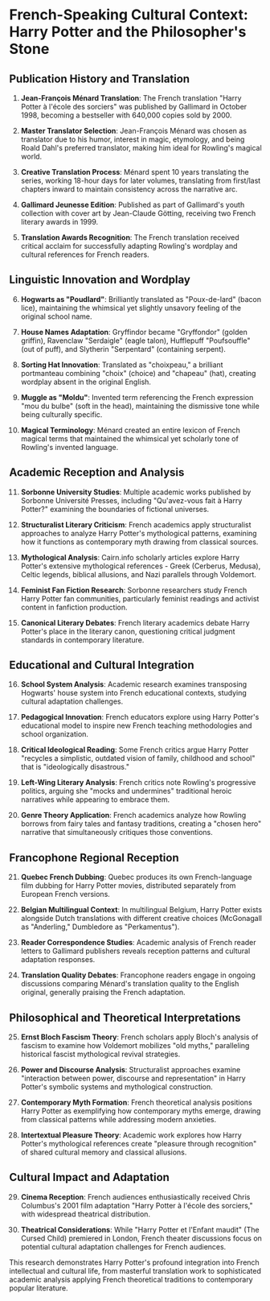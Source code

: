 # French-Speaking Cultural Context: Harry Potter and the Philosopher's Stone

## Publication History and Translation

1. **Jean-François Ménard Translation**: The French translation "Harry Potter à l'école des sorciers" was published by Gallimard in October 1998, becoming a bestseller with 640,000 copies sold by 2000.

2. **Master Translator Selection**: Jean-François Ménard was chosen as translator due to his humor, interest in magic, etymology, and being Roald Dahl's preferred translator, making him ideal for Rowling's magical world.

3. **Creative Translation Process**: Ménard spent 10 years translating the series, working 18-hour days for later volumes, translating from first/last chapters inward to maintain consistency across the narrative arc.

4. **Gallimard Jeunesse Edition**: Published as part of Gallimard's youth collection with cover art by Jean-Claude Götting, receiving two French literary awards in 1999.

5. **Translation Awards Recognition**: The French translation received critical acclaim for successfully adapting Rowling's wordplay and cultural references for French readers.

## Linguistic Innovation and Wordplay

6. **Hogwarts as "Poudlard"**: Brilliantly translated as "Poux-de-lard" (bacon lice), maintaining the whimsical yet slightly unsavory feeling of the original school name.

7. **House Names Adaptation**: Gryffindor became "Gryffondor" (golden griffin), Ravenclaw "Serdaigle" (eagle talon), Hufflepuff "Poufsouffle" (out of puff), and Slytherin "Serpentard" (containing serpent).

8. **Sorting Hat Innovation**: Translated as "choixpeau," a brilliant portmanteau combining "choix" (choice) and "chapeau" (hat), creating wordplay absent in the original English.

9. **Muggle as "Moldu"**: Invented term referencing the French expression "mou du bulbe" (soft in the head), maintaining the dismissive tone while being culturally specific.

10. **Magical Terminology**: Ménard created an entire lexicon of French magical terms that maintained the whimsical yet scholarly tone of Rowling's invented language.

## Academic Reception and Analysis

11. **Sorbonne University Studies**: Multiple academic works published by Sorbonne Université Presses, including "Qu'avez-vous fait à Harry Potter?" examining the boundaries of fictional universes.

12. **Structuralist Literary Criticism**: French academics apply structuralist approaches to analyze Harry Potter's mythological patterns, examining how it functions as contemporary myth drawing from classical sources.

13. **Mythological Analysis**: Cairn.info scholarly articles explore Harry Potter's extensive mythological references - Greek (Cerberus, Medusa), Celtic legends, biblical allusions, and Nazi parallels through Voldemort.

14. **Feminist Fan Fiction Research**: Sorbonne researchers study French Harry Potter fan communities, particularly feminist readings and activist content in fanfiction production.

15. **Canonical Literary Debates**: French literary academics debate Harry Potter's place in the literary canon, questioning critical judgment standards in contemporary literature.

## Educational and Cultural Integration

16. **School System Analysis**: Academic research examines transposing Hogwarts' house system into French educational contexts, studying cultural adaptation challenges.

17. **Pedagogical Innovation**: French educators explore using Harry Potter's educational model to inspire new French teaching methodologies and school organization.

18. **Critical Ideological Reading**: Some French critics argue Harry Potter "recycles a simplistic, outdated vision of family, childhood and school" that is "ideologically disastrous."

19. **Left-Wing Literary Analysis**: French critics note Rowling's progressive politics, arguing she "mocks and undermines" traditional heroic narratives while appearing to embrace them.

20. **Genre Theory Application**: French academics analyze how Rowling borrows from fairy tales and fantasy traditions, creating a "chosen hero" narrative that simultaneously critiques those conventions.

## Francophone Regional Reception

21. **Quebec French Dubbing**: Quebec produces its own French-language film dubbing for Harry Potter movies, distributed separately from European French versions.

22. **Belgian Multilingual Context**: In multilingual Belgium, Harry Potter exists alongside Dutch translations with different creative choices (McGonagall as "Anderling," Dumbledore as "Perkamentus").

23. **Reader Correspondence Studies**: Academic analysis of French reader letters to Gallimard publishers reveals reception patterns and cultural adaptation responses.

24. **Translation Quality Debates**: Francophone readers engage in ongoing discussions comparing Ménard's translation quality to the English original, generally praising the French adaptation.

## Philosophical and Theoretical Interpretations

25. **Ernst Bloch Fascism Theory**: French scholars apply Bloch's analysis of fascism to examine how Voldemort mobilizes "old myths," paralleling historical fascist mythological revival strategies.

26. **Power and Discourse Analysis**: Structuralist approaches examine "interaction between power, discourse and representation" in Harry Potter's symbolic systems and mythological construction.

27. **Contemporary Myth Formation**: French theoretical analysis positions Harry Potter as exemplifying how contemporary myths emerge, drawing from classical patterns while addressing modern anxieties.

28. **Intertextual Pleasure Theory**: Academic work explores how Harry Potter's mythological references create "pleasure through recognition" of shared cultural memory and classical allusions.

## Cultural Impact and Adaptation

29. **Cinema Reception**: French audiences enthusiastically received Chris Columbus's 2001 film adaptation "Harry Potter à l'école des sorciers," with widespread theatrical distribution.

30. **Theatrical Considerations**: While "Harry Potter et l'Enfant maudit" (The Cursed Child) premiered in London, French theater discussions focus on potential cultural adaptation challenges for French audiences.

This research demonstrates Harry Potter's profound integration into French intellectual and cultural life, from masterful translation work to sophisticated academic analysis applying French theoretical traditions to contemporary popular literature.